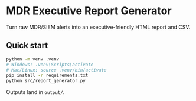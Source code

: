 # MDR Executive Report Generator

Turn raw MDR/SIEM alerts into an executive-friendly HTML report and CSV.

## Quick start
```bash
python -m venv .venv
# Windows: .venv\Scripts\activate
# Mac/Linux: source .venv/bin/activate
pip install -r requirements.txt
python src/report_generator.py
```
Outputs land in `output/`.
